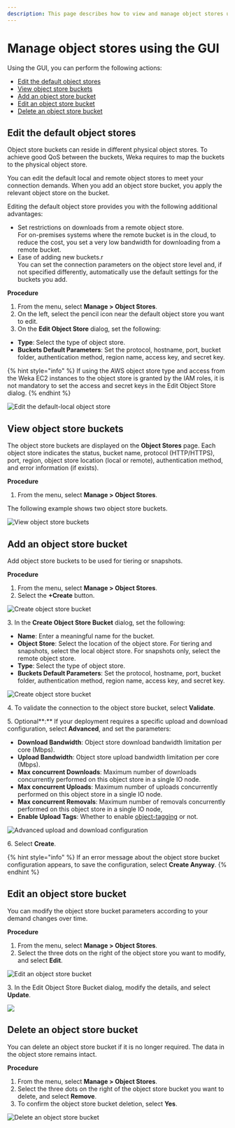 ```yaml
---
description: This page describes how to view and manage object stores using the GUI.
---
```


# Manage object stores using the GUI

Using the GUI, you can perform the following actions:

* [Edit the default object stores](managing-object-stores.md#undefined)
* [View object store buckets](managing-object-stores.md#view-object-store-buckets-using-the-gui)
* [Add an object store bucket](managing-object-stores.md#add-an-object-store-bucket-using-the-gui)
* [Edit an object store bucket](managing-object-stores.md#edit-an-object-store-bucket-using-the-gui)
* [Delete an object store bucket](managing-object-stores.md#delete-an-object-store-bucket)

## Edit the default object stores

Object store buckets can reside in different physical object stores. To achieve good QoS between the buckets, Weka requires to map the buckets to the physical object store.

You can edit the default local and remote object stores to meet your connection demands. When you add an object store bucket, you apply the relevant object store on the bucket.

Editing the default object store provides you with the following additional advantages:

* Set restrictions on downloads from a remote object store.\
  For on-premises systems where the remote bucket is in the cloud, to reduce the cost, you set a very low bandwidth for downloading from a remote bucket.
* Ease of adding new buckets.r\
  You can set the connection parameters on the object store level and, if not specified differently, automatically use the default settings for the buckets you add.

**Procedure**

1. From the menu, select **Manage > Object Stores**.
2. On the left, select the pencil icon near the default object store you want to edit.
3. On the **Edit Object Store** dialog, set the following:

* **Type**: Select the type of object store.
* **Buckets Default Parameters**: Set the protocol, hostname, port, bucket folder, authentication method, region name, access key, and secret key.

{% hint style="info" %}
If using the AWS object store type and access from the Weka EC2 instances to the object store is granted by the IAM roles, it is not mandatory to set the access and secret keys in the Edit Object Store dialog.
{% endhint %}

![Edit the default-local object store ](<../../.gitbook/assets/wmng\_edit\_default\_obs (1).gif>)

## View object store buckets

The object store buckets are displayed on the **Object Stores** page. Each object store indicates the status, bucket name, protocol (HTTP/HTTPS), port, region, object store location (local or remote), authentication method, and error information (if exists).

**Procedure**

1. From the menu, select **Manage > Object Stores**.

The following example shows two object store buckets.

![View object store buckets](../../.gitbook/assets/wmng\_view\_obs\_buckets.png)

## Add an object store bucket

Add object store buckets to be used for tiering or snapshots.

**Procedure**

1. From the menu, select **Manage > Object Stores**.
2. Select the **+Create** button.

![Create object store bucket](../../.gitbook/assets/wmng\_create\_obs\_button.png)

&#x20;3\. In the **Create Object Store Bucket** dialog, set the following:

* **Name**: Enter a meaningful name for the bucket.
* **Object Store**: Select the location of the object store. For tiering and snapshots, select the local object store. For snapshots only, select the remote object store.
* **Type**: Select the type of object store.
* **Buckets Default Parameters**: Set the protocol, hostname, port, bucket folder, authentication method, region name, access key, and secret key.

![Create object store bucket](../../.gitbook/assets/wmng\_create\_obs\_bucket.png)

4\. To validate the connection to the object store bucket, select **Validate**.

5\. Optional**:** If your deployment requires a specific upload and download configuration, select **Advanced**, and set the parameters:

* **Download Bandwidth**: Object store download bandwidth limitation per core (Mbps).
* **Upload Bandwidth**: Object store upload bandwidth limitation per core (Mbps).
* **Max concurrent Downloads**: Maximum number of downloads concurrently performed on this object store in a single IO node.
* **Max concurrent Uploads**: Maximum number of uploads concurrently performed on this object store in a single IO node.
* **Max concurrent Removals**: Maximum number of removals concurrently performed on this object store in a single IO node,
* **Enable Upload Tags**: Whether to enable [object-tagging](../tiering/data-management-in-tiered-filesystems.md#object-tagging) or not.

![Advanced upload and download configuration](../../.gitbook/assets/wmng\_create\_obs\_advanced.png)

6\. Select **Create**.

{% hint style="info" %}
If an error message about the object store bucket configuration appears, to save the configuration, select **Create Anyway**.
{% endhint %}

## Edit an object store bucket

You can modify the object store bucket parameters according to your demand changes over time.

**Procedure**

1. From the menu, select **Manage > Object Stores**.
2. Select the three dots on the right of the object store you want to modify, and select **Edit**.

![Edit an object store bucket](../../.gitbook/assets/wmng\_edit\_obs\_button.png)

3\. In the Edit Object Store Bucket dialog, modify the details, and select **Update**.

![](../../.gitbook/assets/wmng\_edit\_obs.png)

## Delete an object store bucket

You can delete an object store bucket if it is no longer required. The data in the object store remains intact.

**Procedure**

1. From the menu, select **Manage > Object Stores**.
2. Select the three dots on the right of the object store bucket you want to delete, and select **Remove**.
3. To confirm the object store bucket deletion, select **Yes**.

![Delete an object store bucket](../../.gitbook/assets/wmng\_delete\_obs.gif)

